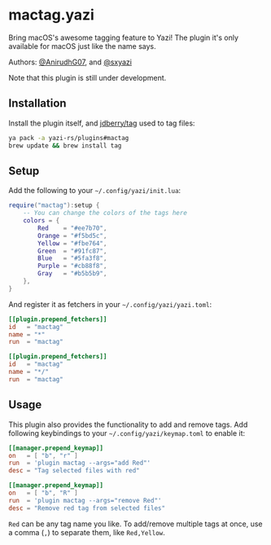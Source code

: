 # mactag.yazi

Bring macOS's awesome tagging feature to Yazi! The plugin it's only available for macOS just like the name says.

Authors: [@AnirudhG07](https://github.com/AnirudhG07), and [@sxyazi](https://github.com/sxyazi)

Note that this plugin is still under development.

## Installation

Install the plugin itself, and [jdberry/tag](https://github.com/jdberry/tag) used to tag files:

```sh
ya pack -a yazi-rs/plugins#mactag
brew update && brew install tag
```

## Setup

Add the following to your `~/.config/yazi/init.lua`:

```lua
require("mactag"):setup {
	-- You can change the colors of the tags here
	colors = {
		Red    = "#ee7b70",
		Orange = "#f5bd5c",
		Yellow = "#fbe764",
		Green  = "#91fc87",
		Blue   = "#5fa3f8",
		Purple = "#cb88f8",
		Gray   = "#b5b5b9",
	},
}
```

And register it as fetchers in your `~/.config/yazi/yazi.toml`:

```toml
[[plugin.prepend_fetchers]]
id   = "mactag"
name = "*"
run  = "mactag"

[[plugin.prepend_fetchers]]
id   = "mactag"
name = "*/"
run  = "mactag"
```

## Usage

This plugin also provides the functionality to add and remove tags. Add following keybindings to your `~/.config/yazi/keymap.toml` to enable it:

```toml
[[manager.prepend_keymap]]
on   = [ "b", "r" ]
run  = 'plugin mactag --args="add Red"'
desc = "Tag selected files with red"

[[manager.prepend_keymap]]
on   = [ "b", "R" ]
run  = 'plugin mactag --args="remove Red"'
desc = "Remove red tag from selected files"
```

`Red` can be any tag name you like. To add/remove multiple tags at once, use a comma (`,`) to separate them, like `Red,Yellow`.
